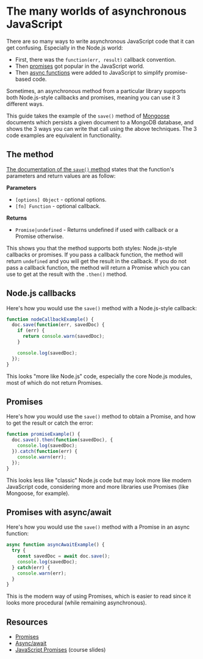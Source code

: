 # The many worlds of asynchronous JavaScript

There are so many ways to write asynchronous JavaScript code that it can get
confusing. Especially in the Node.js world:

* First, there was the `function(err, result)` callback convention.
* Then [promises][promise] got popular in the JavaScript world.
* Then [async functions][async-await] were added to JavaScript to simplify
  promise-based code.

Sometimes, an asynchronous method from a particular library supports both
Node.js-style callbacks and promises, meaning you can use it 3 different ways.

This guide takes the example of the `save()` method of [Mongoose][mongoose]
documents which persists a given document to a MongoDB database, and shows the 3
ways you can write that call using the above techniques. The 3 code examples are
equivalent in functionality.



## The method

[The documentation of the `save()` method][mongoose-save] states that the
function's parameters and return values are as follow:

**Parameters**

* `[options] Object` - optional options.
* `[fn] Function` - optional callback.

**Returns**

* `Promise|undefined` - Returns undefined if used with callback or a Promise
  otherwise.

This shows you that the method supports both styles: Node.js-style callbacks or
promises. If you pass a callback function, the method will return `undefined`
and you will get the result in the callback. If you do not pass a callback
function, the method will return a Promise which you can use to get at the
result with the `.then()` method.



## Node.js callbacks

Here's how you would use the `save()` method with a Node.js-style callback:

```js
function nodeCallbackExample() {
  doc.save(function(err, savedDoc) {
    if (err) {
      return console.warn(savedDoc);
    }

    console.log(savedDoc);
  });
}
```

This looks "more like Node.js" code, especially the core Node.js modules, most
of which do not return Promises.



## Promises

Here's how you would use the `save()` method to obtain a Promise, and how to get
the result or catch the error:

```js
function promiseExample() {
  doc.save().then(function(savedDoc), {
    console.log(savedDoc);
  }).catch(function(err) {
    console.warn(err);
  });
}
```

This looks less like "classic" Node.js code but may look more like modern
JavaScript code, considering more and more libraries use Promises (like
Mongoose, for example).



## Promises with async/await

Here's how you would use the `save()` method with a Promise in an async
function:

```js
async function asyncAwaitExample() {
  try {
    const savedDoc = await doc.save();
    console.log(savedDoc);
  } catch(err) {
    console.warn(err);
  }
}
```

This is the modern way of using Promises, which is easier to read since it looks
more procedural (while remaining asynchronous).



## Resources

* [Promises][promise]
* [Async/await][async-await]
* [JavaScript Promises][promise-course] (course slides)


[async-await]: https://developer.mozilla.org/en-US/docs/Web/JavaScript/Reference/Statements/async_function
[mongoose]: https://mongoosejs.com
[mongoose-save]: https://mongoosejs.com/docs/api.html#document_Document-save
[promise]: https://developer.mozilla.org/en-US/docs/Web/JavaScript/Reference/Global_Objects/Promise
[promise-course]: https://mediacomem.github.io/comem-webdev-docs/2018-2019/subjects/js-promises/?home=MediaComem%2Fcomem-archioweb%23readme#1